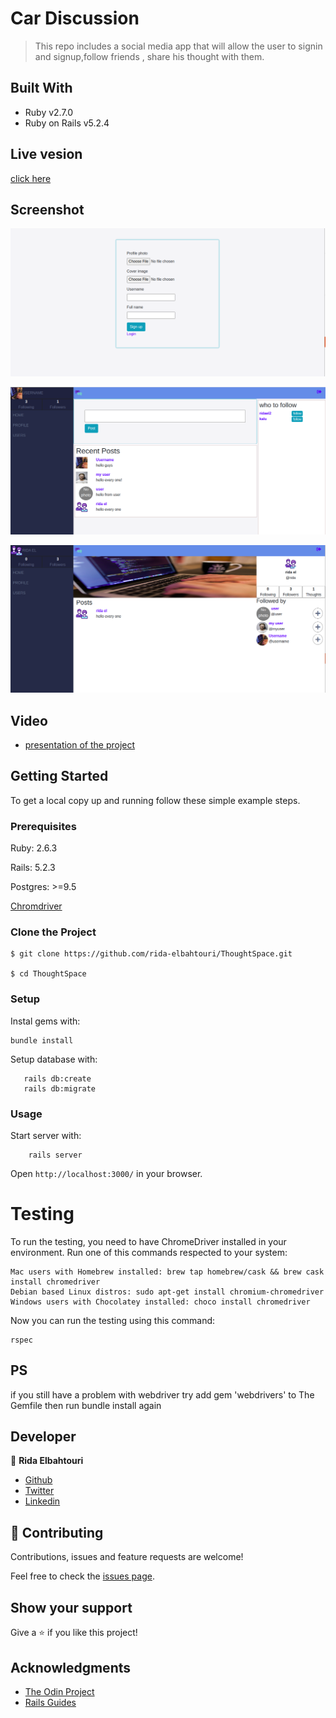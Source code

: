 
# Car Discussion

> This repo includes a social media app that will allow the user to signin and signup,follow friends , share his thought with them.

## Built With

- Ruby v2.7.0
- Ruby on Rails v5.2.4

## Live vesion
[click here](https://shrouded-plains-90260.herokuapp.com/)
## Screenshot
![screenshot1](app/assets/images/Screenshot.png)

![screenshot2](app/assets/images/Screenshot2.png)

![screenshot3](app/assets/images/Screenshot3.png)

## Video
- [presentation of the project](https://www.loom.com/share/78f482a44ed744c599e7c3a891bea0e7)
## Getting Started

To get a local copy up and running follow these simple example steps.

### Prerequisites

Ruby: 2.6.3

Rails: 5.2.3

Postgres: >=9.5

[Chromdriver](https://github.com/SeleniumHQ/selenium/wiki/ChromeDriver)

### Clone the Project

```
$ git clone https://github.com/rida-elbahtouri/ThoughtSpace.git

$ cd ThoughtSpace
```

### Setup

Instal gems with:

```
bundle install
```

Setup database with:

```
   rails db:create
   rails db:migrate
```



### Usage

Start server with:

```
    rails server
```

Open `http://localhost:3000/` in your browser.


# Testing

To run the testing, you need to have ChromeDriver installed in your environment.
Run one of this commands respected to your system:

```
Mac users with Homebrew installed: brew tap homebrew/cask && brew cask install chromedriver
Debian based Linux distros: sudo apt-get install chromium-chromedriver
Windows users with Chocolatey installed: choco install chromedriver

```


Now you can run the testing using this command:

```
rspec

```
## PS 
if you still have a problem with webdriver try add gem 'webdrivers' to The Gemfile then run bundle install again



## Developer


👤 **Rida Elbahtouri**
- [Github](https://github.com/rida-elbahtouri)
- [Twitter](https://twitter.com/RElbahtouri)
- [Linkedin](https://www.linkedin.com/in/rida-elbahtouri/)

## 🤝 Contributing


Contributions, issues and feature requests are welcome!

Feel free to check the <a href="https://github.com/rida-elbahtouri/ThoughtSpace/issues" target="_blank">issues page</a>.

## Show your support

Give a ⭐️ if you like this project!

## Acknowledgments
 
- <a href="https://www.theodinproject.com/" target="_blank">The Odin Project</a>
- <a href="https://guides.rubyonrails.org/" target="_blank">Rails Guides</a>
